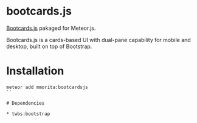 # bootcards.js

[Bootcards.js](http://www.bootcards.com) pakaged for Meteor.js.

Bootcards.js is a cards-based UI with dual-pane capability for mobile and desktop, built on top of Bootstrap.

# Installation

```
meteor add mmorita:bootcardsjs
``

# Dependencies

* twbs:bootstrap


